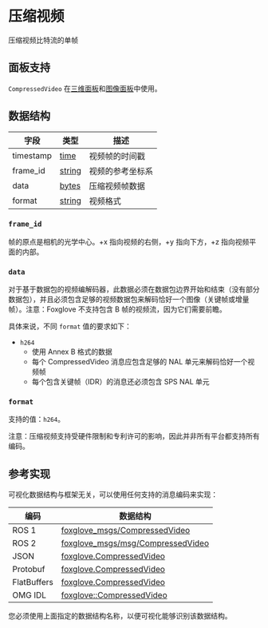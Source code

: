 # 压缩视频

压缩视频比特流的单帧

## 面板支持

`CompressedVideo` 在[三维面板](../panel/2-3d-panel)和[图像面板](../panel/image-panel)中使用。

## 数据结构

| 字段       | 类型                                                                  | 描述                     |
| ---------- | --------------------------------------------------------------------- | ------------------------ |
| timestamp  | [time](/)       | 视频帧的时间戳           |
| frame_id   | [string](/)   | 视频的参考坐标系         |
| data       | [bytes](/)     | 压缩视频帧数据           |
| format     | [string](/)   | 视频格式                 |

### `frame_id`

帧的原点是相机的光学中心。+x 指向视频的右侧，+y 指向下方，+z 指向视频平面的内部。

### `data`

对于基于数据包的视频编解码器，此数据必须在数据包边界开始和结束（没有部分数据包），并且必须包含足够的视频数据包来解码恰好一个图像（关键帧或增量帧）。注意：Foxglove 不支持包含 B 帧的视频流，因为它们需要前瞻。

具体来说，不同 `format` 值的要求如下：

* `h264`  
   * 使用 Annex B 格式的数据  
   * 每个 CompressedVideo 消息应包含足够的 NAL 单元来解码恰好一个视频帧  
   * 每个包含关键帧（IDR）的消息还必须包含 SPS NAL 单元

### `format`

支持的值：`h264`。

注意：压缩视频支持受硬件限制和专利许可的影响，因此并非所有平台都支持所有编码。

## 参考实现

可视化数据结构与框架无关，可以使用任何支持的消息编码来实现：

| 编码       | 数据结构                                                                                                                    |
| ---------- | --------------------------------------------------------------------------------------------------------------------------- |
| ROS 1      | [foxglove_msgs/CompressedVideo](https://github.com/foxglove/foxglove-sdk/blob/main/schemas/ros1/CompressedVideo.msg)       |
| ROS 2      | [foxglove_msgs/msg/CompressedVideo](https://github.com/foxglove/foxglove-sdk/blob/main/schemas/ros2/CompressedVideo.msg)   |
| JSON       | [foxglove.CompressedVideo](https://github.com/foxglove/foxglove-sdk/blob/main/schemas/jsonschema/CompressedVideo.json)      |
| Protobuf   | [foxglove.CompressedVideo](https://github.com/foxglove/foxglove-sdk/blob/main/schemas/proto/foxglove/CompressedVideo.proto) |
| FlatBuffers| [foxglove.CompressedVideo](https://github.com/foxglove/foxglove-sdk/blob/main/schemas/flatbuffer/CompressedVideo.fbs)       |
| OMG IDL    | [foxglove::CompressedVideo](https://github.com/foxglove/foxglove-sdk/blob/main/schemas/omgidl/foxglove/CompressedVideo.idl) |

您必须使用上面指定的数据结构名称，以便可视化能够识别该数据结构。
